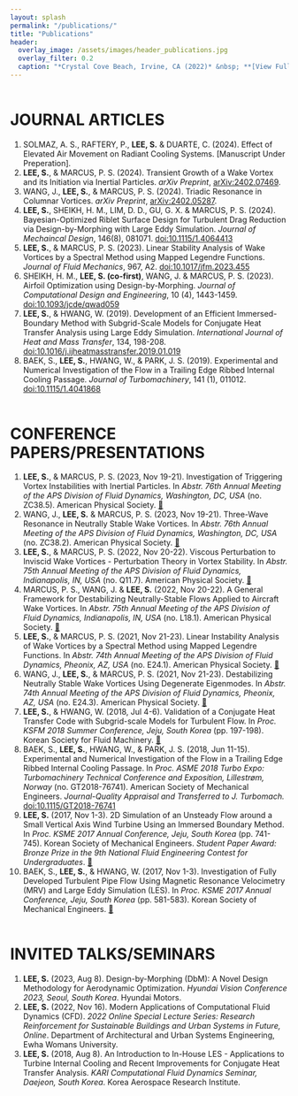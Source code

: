 ```yaml
---
layout: splash
permalink: "/publications/"
title: "Publications"
header:
  overlay_image: /assets/images/header_publications.jpg
  overlay_filter: 0.2
  caption: "*Crystal Cove Beach, Irvine, CA (2022)* &nbsp; **[View Full-image](/assets/photographs/reef_point_crystal_cove_2022.jpg)**"
---
```


# JOURNAL ARTICLES

1. SOLMAZ, A. S., RAFTERY, P., **LEE, S.** & DUARTE, C. (2024). Effect of Elevated Air Movement on Radiant Cooling Systems. [Manuscript Under Preperation].
2. **LEE, S.**, & MARCUS, P. S. (2024). Transient Growth of a Wake Vortex and its Initiation via Inertial Particles. *arXiv Preprint*, [arXiv:2402.07469](https://arxiv.org/abs/2402.07469).
3. WANG, J., **LEE, S.**, & MARCUS, P. S. (2024). Triadic Resonance in Columnar Vortices. *arXiv Preprint*, [arXiv:2402.05287](https://arxiv.org/abs/2402.05287).
4. **LEE, S.**, SHEIKH, H. M., LIM, D. D., GU, G. X. & MARCUS, P. S. (2024). Bayesian-Optimized Riblet Surface Design for Turbulent Drag Reduction via Design-by-Morphing with Large Eddy Simulation. *Journal of Mechaincal Design*, 146(8), 081071. [doi:10.1115/1.4064413](https://doi.org/10.1115/1.4064413)
5. **LEE, S.**, & MARCUS, P. S. (2023). Linear Stability Analysis of Wake Vortices by a Spectral Method using Mapped Legendre Functions. *Journal of Fluid Mechanics*, 967, A2. [doi:10.1017/jfm.2023.455](https://doi.org/10.1017/jfm.2023.455)
6. SHEIKH, H. M., **LEE, S. (co-first)**, WANG, J. & MARCUS, P. S. (2023). Airfoil Optimization using Design-by-Morphing. *Journal of Computational Design and Engineering*, 10 (4), 1443-1459. [doi:10.1093/jcde/qwad059](
https://doi.org/10.1093/jcde/qwad059)
7. **LEE, S.**, & HWANG, W. (2019). Development of an Efficient Immersed-Boundary Method with Subgrid-Scale Models for Conjugate Heat Transfer Analysis using Large Eddy Simulation. *International Journal of Heat and Mass Transfer*, 134, 198-208. [doi:10.1016/j.ijheatmasstransfer.2019.01.019](https://doi.org/10.1016/j.ijheatmasstransfer.2019.01.019)
8. BAEK, S., **LEE, S.**, HWANG, W., & PARK, J. S. (2019). Experimental and Numerical Investigation of the Flow in a Trailing Edge Ribbed Internal Cooling Passage. *Journal of Turbomachinery*, 141 (1), 011012. [doi:10.1115/1.4041868](https://doi.org/10.1115/1.4041868)


# CONFERENCE PAPERS/PRESENTATIONS

1. **LEE, S.**, & MARCUS, P. S. (2023, Nov 19-21). Investigation of Triggering Vortex Instabilities with Inertial Particles. In *Abstr. 76th Annual Meeting of the APS Division of Fluid Dynamics, Washington, DC, USA* (no. ZC38.5). American Physical Society. [:link:](https://meetings.aps.org/Meeting/DFD23/Session/ZC38.5)
2. WANG, J., **LEE, S.** & MARCUS, P. S. (2023, Nov 19-21). Three-Wave Resonance in Neutrally Stable Wake Vortices. In *Abstr. 76th Annual Meeting of the APS Division of Fluid Dynamics, Washington, DC, USA* (no. ZC38.2). American Physical Society. [:link:](https://meetings.aps.org/Meeting/DFD23/Session/ZC38.2)
3. **LEE, S.**, & MARCUS, P. S. (2022, Nov 20-22). Viscous Perturbation to Inviscid Wake Vortices - Perturbation Theory in Vortex Stability. In *Abstr. 75th Annual Meeting of the APS Division of Fluid Dynamics, Indianapolis, IN, USA* (no. Q11.7). American Physical Society. [:link:](https://meetings.aps.org/Meeting/DFD22/Session/Q11.7)
4. MARCUS, P. S., WANG, J. & **LEE, S.** (2022, Nov 20-22). A General Framework for Destabilizing Neutrally-Stable Flows Applied to Aircraft Wake Vortices. In *Abstr. 75th Annual Meeting of the APS Division of Fluid Dynamics, Indianapolis, IN, USA* (no. L18.1). American Physical Society. [:link:](https://meetings.aps.org/Meeting/DFD22/Session/L18.1)
5. **LEE, S.**, & MARCUS, P. S. (2021, Nov 21-23). Linear Instability Analysis of Wake Vortices by a Spectral Method using Mapped Legendre Functions. In *Abstr. 74th Annual Meeting of the APS Division of Fluid Dynamics, Pheonix, AZ, USA* (no. E24.1). American Physical Society. [:link:](https://meetings.aps.org/Meeting/DFD21/Session/E24.1)
6. WANG, J., **LEE, S.**, & MARCUS, P. S. (2021, Nov 21-23). Destabilizing Neutrally Stable Wake Vortices Using Degenerate Eigenmodes. In *Abstr. 74th Annual Meeting of the APS Division of Fluid Dynamics, Pheonix, AZ, USA* (no. E24.3). American Physical Society. [:link:](https://meetings.aps.org/Meeting/DFD21/Session/E24.3)
7. **LEE, S.**, & HWANG, W. (2018, Jul 4-6). Validation of a Conjugate Heat Transfer Code with Subgrid-scale Models for Turbulent Flow. In *Proc. KSFM 2018 Summer Conference, Jeju, South Korea* (pp. 197-198). Korean Society for Fluid Machinery. [:link:](http://www.dbpia.co.kr/journal/articleDetail?nodeId=NODE07536688&language=ko_KR)
8. BAEK, S., **LEE, S.**, HWANG, W., & PARK, J. S. (2018, Jun 11-15). Experimental and Numerical Investigation of the Flow in a Trailing Edge Ribbed Internal Cooling Passage. In *Proc. ASME 2018 Turbo Expo: Turbomachinery Technical Conference and Exposition, Lillestrøm, Norway*  (no. GT2018-76741). American Society of Mechanical Engineers. *Journal-Quality Appraisal and Transferred to J. Turbomach.* [doi:10.1115/GT2018-76741](https://doi.org/10.1115/GT2018-76741)
9. **LEE, S.** (2017, Nov 1-3). 2D Simulation of an Unsteady Flow around a Small Vertical Axis Wind Turbine Using an Immersed Boundary Method. In *Proc. KSME 2017 Annual Conference, Jeju, South Korea* (pp. 741-745). Korean Society of Mechanical Engineers. *Student Paper Award: Bronze Prize in the 9th National Fluid Engineering Contest for Undergraduates*. [:link:](http://www.dbpia.co.kr/journal/articleDetail?nodeId=NODE07287580&language=ko_KR#)
10. BAEK, S., **LEE, S.**, & HWANG, W. (2017, Nov 1-3). Investigation of Fully Developed Turbulent Pipe Flow Using Magnetic Resonance Velocimetry (MRV) and Large Eddy Simulation (LES). In *Proc. KSME 2017 Annual Conference, Jeju, South Korea* (pp. 581-583). Korean Society of Mechanical Engineers. [:link:](http://www.dbpia.co.kr/journal/articleDetail?nodeId=NODE07287540&language=ko_KR#)

# INVITED TALKS/SEMINARS

1. **LEE, S.** (2023, Aug 8). Design-by-Morphing (DbM): A Novel Design Methodology for Aerodynamic Optimization. *Hyundai Vision Conference 2023, Seoul, South Korea*. Hyundai Motors.
2. **LEE, S.** (2022, Nov 16). Modern Applications of Computational Fluid Dynamics (CFD). *2022 Online Special Lecture Series: Research Reinforcement for Sustainable Buildings and Urban Systems in Future, Online*. Department of Architectural and Urban Systems Engineering, Ewha Womans University.
3. **LEE, S.** (2018, Aug 8). An Introduction to In-House LES - Applications to Turbine Internal Cooling and Recent Improvements for Conjugate Heat Transfer Analysis. *KARI Computational Fluid Dynamics Seminar, Daejeon, South Korea*. Korea Aerospace Research Institute.

<style type="text/css">
h1 {
	margin-top:2em;
}
h3 {
	margin-top:0.5em;
}
</style>